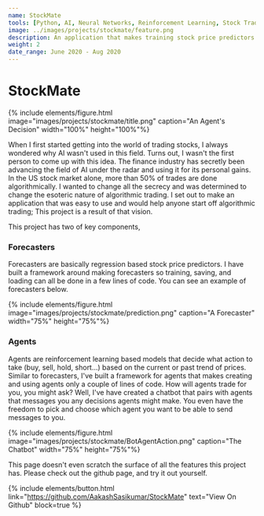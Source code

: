```yaml
---
name: StockMate
tools: [Python, AI, Neural Networks, Reinforcement Learning, Stock Trading, Automated Trading]
image: ../images/projects/stockmate/feature.png
description: An application that makes training stock price predictors and trading agents easy.
weight: 2
date_range: June 2020 - Aug 2020
---
```


# StockMate

{% include elements/figure.html image="images/projects/stockmate/title.png" caption="An Agent's Decision" width="100%" height="100%"%}

When I first started getting into the world of trading stocks, I always wondered why AI wasn't used in this field. Turns out, I wasn't the first person to come up with this idea. The finance industry has secretly been advancing the field of AI under the radar and using it for its personal gains. In the US stock market alone, more than 50% of trades are done algorithmically. I wanted to change all the secrecy and was determined to change the esoteric nature of algorithmic trading. I set out to make an application that was easy to use and would help anyone start off algorithmic trading; This project is a result of that vision.

This project has two of key components,

### Forecasters

Forecasters are basically regression based stock price predictors. I have built a framework around making forecasters so training, saving, and loading can all be done in a few lines of code. You can see an example of forecasters below.

{% include elements/figure.html image="images/projects/stockmate/prediction.png" caption="A Forecaster" width="75%" height="75%"%}

### Agents

Agents are reinforcement learning based models that decide what action to take (buy, sell, hold, short...) based on the current or past trend of prices. Similar to forecasters, I've built a framework for agents that makes creating and using agents only a couple of lines of code. How will agents trade for you, you might ask? Well, I've have created a chatbot that pairs with agents that messages you any decisions agents might make. You even have the freedom to pick and choose which agent you want to be able to send messages to you.

{% include elements/figure.html image="images/projects/stockmate/BotAgentAction.png" caption="The Chatbot" width="75%" height="75%"%}

This page doesn't even scratch the surface of all the features this project has. Please check out the github page, and try it out yourself.

{% include elements/button.html link="https://github.com/AakashSasikumar/StockMate" text="View On Github" block=true %}